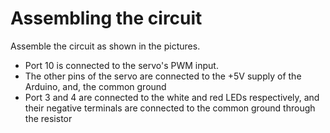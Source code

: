 # Assembling the circuit
Assemble the circuit as shown in the pictures. 
- Port 10 is connected to the servo's PWM input.
- The other pins of the servo are connected to the +5V supply of the Arduino, and, the common ground
- Port 3 and 4 are connected to the white and red LEDs respectively, and their negative terminals are connected to the common ground through the resistor
